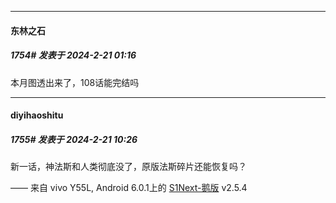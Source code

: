 ﻿
*****

####  东林之石  
##### 1754#       发表于 2024-2-21 01:16

本月图透出来了，108话能完结吗


*****

####  diyihaoshitu  
##### 1755#       发表于 2024-2-21 10:26

新一话，神法斯和人类彻底没了，原版法斯碎片还能恢复吗？

—— 来自 vivo Y55L, Android 6.0.1上的 [S1Next-鹅版](https://github.com/ykrank/S1-Next/releases) v2.5.4

